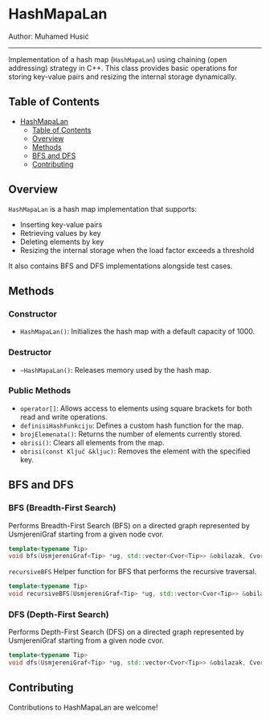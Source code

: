 # HashMapaLan

Author: Muhamed Husić

---

Implementation of a hash map (`HashMapaLan`) using chaining (open addressing) strategy in C++. This class provides basic operations for storing key-value pairs and resizing the internal storage dynamically.

## Table of Contents

- [HashMapaLan](#hashmapalan)
  - [Table of Contents](#table-of-contents)
  - [Overview](#overview)
  - [Methods](#methods)
  - [BFS and DFS](#bfs-and-dfs)
  - [Contributing](#contributing)

## Overview

`HashMapaLan` is a hash map implementation that supports:
- Inserting key-value pairs
- Retrieving values by key
- Deleting elements by key
- Resizing the internal storage when the load factor exceeds a threshold

It also contains BFS and DFS implementations alongside test cases.

## Methods

### Constructor

- `HashMapaLan()`: Initializes the hash map with a default capacity of 1000.

### Destructor

- `~HashMapaLan()`: Releases memory used by the hash map.

### Public Methods

- `operator[]`: Allows access to elements using square brackets for both read and write operations.
- `definisiHashFunkciju`: Defines a custom hash function for the map.
- `brojElemenata()`: Returns the number of elements currently stored.
- `obrisi()`: Clears all elements from the map.
- `obrisi(const Ključ &kljuc)`: Removes the element with the specified key.

## BFS and DFS
### BFS (Breadth-First Search)

Performs Breadth-First Search (BFS) on a directed graph represented by UsmjereniGraf<Tip> starting from a given node cvor.

```cpp
template<typename Tip>
void bfs(UsmjereniGraf<Tip> *ug, std::vector<Cvor<Tip>> &obilazak, Cvor<Tip> cvor);
```
`recursiveBFS`
Helper function for BFS that performs the recursive traversal.

```cpp
template<typename Tip>
void recursiveBFS(UsmjereniGraf<Tip> *ug, std::vector<Cvor<Tip>> &obilazak, std::queue<Cvor<Tip>> &q);
```

### DFS (Depth-First Search)
Performs Depth-First Search (DFS) on a directed graph represented by UsmjereniGraf<Tip> starting from a given node cvor.

```cpp
template<typename Tip>
void dfs(UsmjereniGraf<Tip> *ug, std::vector<Cvor<Tip>> &obilazak, Cvor<Tip> cvor);
```

## Contributing
Contributions to HashMapaLan are welcome!
